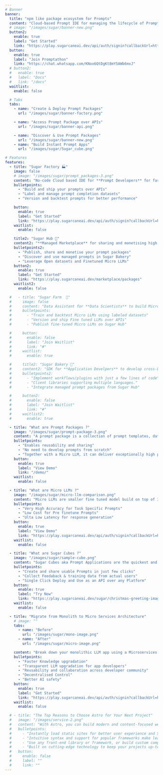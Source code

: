 ```yaml
---
# Banner
banner:
  title: "npm like package ecosystem for Prompts"
  content: "Cloud-based Prompt IDE for managing the lifecycle of Prompts, deploying Prompts as Packages, and creating instant Apps powered by self-trained Micro LLMs"
  # image: "/images/sugar/banner-new.png"
  button2:
    enable: true
    label: "Get Started"
    link: "https://play.sugarcaneai.dev/api/auth/signin?callbackUrl=https%3A%2F%2Fplay.sugarcaneai.dev%2F"
  button:
    enable: true
    label: "Join Promptathon"
    link: "https://chat.whatsapp.com/KNox6QtDgKt8mY5AWb6mxJ"
  # button2:
  #   enable: true
  #   label: "Docs"
  #   link: "/docs"
  waitlist:
    enable: false

  # Tabs
  tabs:
    - name: "Create & Deploy Prompt Packages"
      url: "/images/sugar/banner-factory.png"

    - name: "Access Prompt Package over APIs"
      url: "/images/sugar/banner-api.png"

    - name: "Discover & Use Prompt Packages"
      url: "/images/sugar/banner-new.png"
    - name: "Build Instant Prompt Apps"
      url: "/images/sugar/Sugar_cube.png"

# Features
features:
  - title: "Sugar Factory 🏭"
    image: false
    # image: "/images/sugar/prompt_packages-3.png"
    content: "No-code Cloud based IDE for **Prompt Developers** for faster & efficient prompt engineering"
    bulletpoints:
      - "Build and ship your prompts over APIs"
      - "Label and manage prompt completion datasets"
      - "Version and backtest prompts for better performance"

    button:
      enable: true
      label: "Get Started"
      link: "https://play.sugarcaneai.dev/api/auth/signin?callbackUrl=https%3A%2F%2Fplay.sugarcaneai.dev%2F"
    waitlist:
      enable: false

    title2: "Sugar Hub 🛒"
    content2: "**Managed Marketplace** for sharing and monetising high quality GenAI assets with the ecosystem"
    bulletpoints2:
      - "Publish, share and monetise your prompt packages"
      - "Discover and use managed prompts in Sugar Bakery"
      - "Leverage Open datasets and Finetuned Micro LLMs"
    button2:
      enable: true
      label: "Get Started"
      link: "https://play.sugarcaneai.dev/marketplace/packages"
    waitlist2:
      enable: false

  #   - title: "Sugar Farm  🚜"
  #     image: false
  #     content: "Data Assistant for **Data Scientists** to build Micro LLMs"
  #     bulletpoints:
  #       - "Train and backtest Micro LLMs using labeled datasets"
  #       - "Version and ship Fine tuned LLMs over APIs"
  #       - "Publish fine-tuned Micro LLMs on Sugar Hub"

  #     button:
  #       enable: false
  #       label: "Join Waitlist"
  #       link: "#"
  #     waitlist:
  #       enable: true

  #     title2: "Sugar Bakery 🍞"
  #     content2: "SDK for **Application Develpers** to develop cross-LLM business logic applications"
  #     bulletpoints2:
  #       - "Implement workflows/plugins with just a few lines of code"
  #       - "Client libraries supporting multiple languages."
  #       - "Integrate managed prompt packages from Sugar Hub"

  #     button2:
  #       enable: false
  #       label: "Join Waitlist"
  #       link: "#"
  #     waitlist2:
  #       enable: true

  - title: "What are Prompt Packages ?"
    image: "/images/sugar/prompt-package-3.png"
    content: "A prompt package is a collection of prompt templates, dataset, and LLM configuration that can be distributed as a unit of reusable prompt or functionality in the LLM ecosystem. A prompt template is tied to a specific LLM config for high accuracy"
    bulletpoints:
      - "Enables reusability and sharing"
      - "No need to develop prompts from scratch"
      - "Together with a Micro LLM, it can deliver exceptionally high performance."
    button:
      enable: true
      label: "View Demo"
      link: "/demo/"
    waitlist:
      enable: false

  - title: "What are Micro LLMs ?"
    image: "/images/sugar/micro-llm-comparison.png"
    content: "Micro LLMs are smaller fine tuned model build on top of 3b/7b parameters and trained for task specific prompts, which can be used to automate workflows/plugins to ensure their reliability and accuracy"
    bulletpoints:
      - "Very High Accuracy for Task Specific Prompts"
      - "Low Cost for Pre finetune Prompts"
      - "Ulta Low Latency for response generation"
    button:
      enable: true
      label: "View Demo"
      link: "https://play.sugarcaneai.dev/api/auth/signin?callbackUrl=https%3A%2F%2Fplay.sugarcaneai.dev%2F"
    waitlist:
      enable: false

  - title: "What are Sugar Cubes ?"
    image: "/images/sugar/sample-cube.png"
    content: "Sugar Cubes aka Prompt Applications are the quickest and easiest way to create and collaborate over a LLM based application. A cube can be created by just writing a Prompt without any hassle of LLM integration or code deployments"
    bulletpoints:
      - "Create and share usable Prompts in just few clicks"
      - "Collect Feedaback & training data from actual users"
      - "Single Click Deploy and Use as an API over any Platform"
    button:
      enable: true
      label: "Try Now"
      link: "https://play.sugarcaneai.dev/sugar/christmas-greeting-image/celebrity-santa-greeting/preview"
    waitlist:
      enable: false

  - title: "Migrate from Monolith to Micro Services Architecture"
    # image: ""
    tabs:
      - name: "Before"
        url: "/images/sugar/mono-image.png"
      - name: "After"
        url: "/images/sugar/micro-image.png"

    content: "Break down your monolithic LLM app using a Microservices approach into Prompt Packages and Micro LLMs to achieve a clear separation of concerns among app developers, prompt developers, and data scientists."
    bulletpoints:
      - "Faster Knowledge upgradation"
      - "Transparent LLM upgradation for app developers"
      - "Reusability and collaboration across developer community"
      - "Decentralised Control"
      - "Better AI safety"
    button:
      enable: true
      label: "Get Started"
      link: "https://play.sugarcaneai.dev/api/auth/signin?callbackUrl=https%3A%2F%2Fplay.sugarcaneai.dev%2F"
    waitlist:
      enable: false

  # - title: "The Top Reasons to Choose Astro for Your Next Project"
  #   image: "/images/service-2.png"
  #   content: "With Astro, you can build modern and content-focused websites without sacrificing performance or ease of use."
  #   bulletpoints:
  #     - "Instantly load static sites for better user experience and SEO."
  #     - "Intuitive syntax and support for popular frameworks make learning and using Astro a breeze."
  #     - "Use any front-end library or framework, or build custom components, for any project size."
  #     - "Built on cutting-edge technology to keep your projects up-to-date with the latest web standards."
  #   button:
  #     enable: false
  #     label: ""
  #     link: ""
---
```

